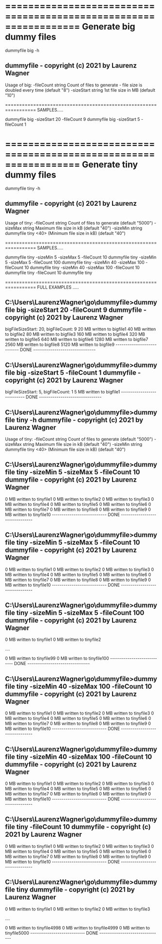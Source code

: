 =================================================================
Generate big dummy files
=================================================================

dummyfile big -h

dummyfile - copyright (c) 2021 by Laurenz Wagner
------------------------------------------------------------------
Usage of big:
  -fileCount string
        Count of files to generate - file size is doubled every time (default "8")
  -sizeStart string
        1st file size in MB (default "10")

=================================================================
SAMPLES.....

dummyfile big -sizeStart 20 -fileCount 9
dummyfile big -sizeStart 5 -fileCount 1


=================================================================
Generate tiny dummy files
=================================================================

dummyfile tiny -h

dummyfile - copyright (c) 2021 by Laurenz Wagner
------------------------------------------------------------------
Usage of tiny:
  -fileCount string
        Count of files to generate (default "5000")
  -sizeMax string
        Maximum file size in kB (default "40")
  -sizeMin string
        dummyfile tiny <40> (Minimum file size in kB) (default "40")


=================================================================
SAMPLES.....

dummyfile tiny -sizeMin 5 -sizeMax 5 -fileCount 10
dummyfile tiny -sizeMin 5 -sizeMax 5 -fileCount 100
dummyfile tiny -sizeMin 40 -sizeMax 100 -fileCount 10
dummyfile tiny -sizeMin 40 -sizeMax 100 -fileCount 10
dummyfile tiny -fileCount 10
dummyfile tiny



=================================================================
FULL EXAMPLES .....


C:\Users\LaurenzWagner\go\dummyfile>dummyfile big -sizeStart 20 -fileCount 9
dummyfile - copyright (c) 2021 by Laurenz Wagner
------------------------------------------------------------------
bigFileSizeStart: 20, bigFileCount: 9
20 MB written to bigfile1
40 MB written to bigfile2
80 MB written to bigfile3
160 MB written to bigfile4
320 MB written to bigfile5
640 MB written to bigfile6
1280 MB written to bigfile7
2560 MB written to bigfile8
5120 MB written to bigfile9
---------------------------- DONE --------------------------------


C:\Users\LaurenzWagner\go\dummyfile>dummyfile big -sizeStart 5 -fileCount 1
dummyfile - copyright (c) 2021 by Laurenz Wagner
------------------------------------------------------------------
bigFileSizeStart: 5, bigFileCount: 1
5 MB written to bigfile1
---------------------------- DONE --------------------------------

C:\Users\LaurenzWagner\go\dummyfile>dummyfile tiny -h
dummyfile - copyright (c) 2021 by Laurenz Wagner
------------------------------------------------------------------
Usage of tiny:
  -fileCount string
        Count of files to generate (default "5000")
  -sizeMax string
        Maximum file size in kB (default "40")
  -sizeMin string
        dummyfile tiny <40> (Minimum file size in kB) (default "40")

C:\Users\LaurenzWagner\go\dummyfile>dummyfile tiny -sizeMin 5 -sizeMax 5 -fileCount 10
dummyfile - copyright (c) 2021 by Laurenz Wagner
------------------------------------------------------------------
0 MB written to tinyfile1
0 MB written to tinyfile2
0 MB written to tinyfile3
0 MB written to tinyfile4
0 MB written to tinyfile5
0 MB written to tinyfile6
0 MB written to tinyfile7
0 MB written to tinyfile8
0 MB written to tinyfile9
0 MB written to tinyfile10
---------------------------- DONE --------------------------------

C:\Users\LaurenzWagner\go\dummyfile>dummyfile tiny -sizeMin 5 -sizeMax 5 -fileCount 10
dummyfile - copyright (c) 2021 by Laurenz Wagner
------------------------------------------------------------------
0 MB written to tinyfile1
0 MB written to tinyfile2
0 MB written to tinyfile3
0 MB written to tinyfile4
0 MB written to tinyfile5
0 MB written to tinyfile6
0 MB written to tinyfile7
0 MB written to tinyfile8
0 MB written to tinyfile9
0 MB written to tinyfile10
---------------------------- DONE --------------------------------

C:\Users\LaurenzWagner\go\dummyfile>dummyfile tiny -sizeMin 5 -sizeMax 5 -fileCount 100
dummyfile - copyright (c) 2021 by Laurenz Wagner
------------------------------------------------------------------
0 MB written to tinyfile1
0 MB written to tinyfile2

....

0 MB written to tinyfile99
0 MB written to tinyfile100
---------------------------- DONE --------------------------------



C:\Users\LaurenzWagner\go\dummyfile>dummyfile tiny -sizeMin 40 -sizeMax 100 -fileCount 10
dummyfile - copyright (c) 2021 by Laurenz Wagner
------------------------------------------------------------------
0 MB written to tinyfile1
0 MB written to tinyfile2
0 MB written to tinyfile3
0 MB written to tinyfile4
0 MB written to tinyfile5
0 MB written to tinyfile6
0 MB written to tinyfile7
0 MB written to tinyfile8
0 MB written to tinyfile9
0 MB written to tinyfile10
---------------------------- DONE --------------------------------



C:\Users\LaurenzWagner\go\dummyfile>dummyfile tiny -sizeMin 40 -sizeMax 100 -fileCount 10
dummyfile - copyright (c) 2021 by Laurenz Wagner
------------------------------------------------------------------
0 MB written to tinyfile1
0 MB written to tinyfile2
0 MB written to tinyfile3
0 MB written to tinyfile4
0 MB written to tinyfile5
0 MB written to tinyfile6
0 MB written to tinyfile7
0 MB written to tinyfile8
0 MB written to tinyfile9
0 MB written to tinyfile10
---------------------------- DONE --------------------------------



C:\Users\LaurenzWagner\go\dummyfile>dummyfile tiny -fileCount 10
dummyfile - copyright (c) 2021 by Laurenz Wagner
------------------------------------------------------------------
0 MB written to tinyfile1
0 MB written to tinyfile2
0 MB written to tinyfile3
0 MB written to tinyfile4
0 MB written to tinyfile5
0 MB written to tinyfile6
0 MB written to tinyfile7
0 MB written to tinyfile8
0 MB written to tinyfile9
0 MB written to tinyfile10
---------------------------- DONE --------------------------------



C:\Users\LaurenzWagner\go\dummyfile>dummyfile tiny
dummyfile - copyright (c) 2021 by Laurenz Wagner
------------------------------------------------------------------
0 MB written to tinyfile1
0 MB written to tinyfile2
0 MB written to tinyfile3

....

0 MB written to tinyfile4998
0 MB written to tinyfile4999
0 MB written to tinyfile5000
---------------------------- DONE --------------------------------


